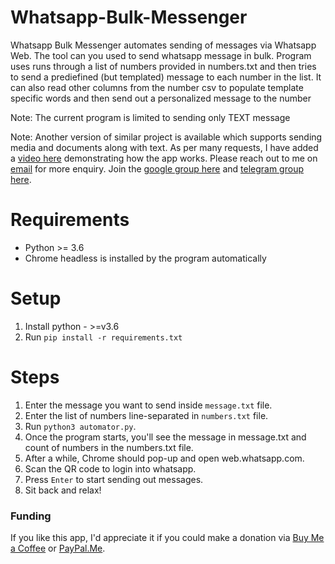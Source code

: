 # Whatsapp-Bulk-Messenger

Whatsapp Bulk Messenger automates sending of messages via Whatsapp Web. The tool can you used to send whatsapp message in bulk. Program uses runs through a list of numbers provided in numbers.txt and then tries to send a prediefined (but templated) message to each number in the list. It can also read other columns from the number csv to populate template specific words and then send out a personalized message to the number

Note: The current program is limited to sending only TEXT message

Note: Another version of similar project is available which supports sending media and documents along with text. As per many requests, I have added a [video here](https://youtu.be/NNkAh5sLEok) demonstrating how the app works. Please reach out to me on [email](mailto:bagrianirudh@gmail.com) for more enquiry. Join the [google group here](https://groups.google.com/g/whatsapp-bulker/) and [telegram group here](https://t.me/whatsapp_bulker).

# Requirements

- Python >= 3.6
- Chrome headless is installed by the program automatically

# Setup

1. Install python - >=v3.6
2. Run `pip install -r requirements.txt`

# Steps

1. Enter the message you want to send inside `message.txt` file.
2. Enter the list of numbers line-separated in `numbers.txt` file.
3. Run `python3 automator.py`.
4. Once the program starts, you'll see the message in message.txt and count of numbers in the numbers.txt file.
5. After a while, Chrome should pop-up and open web.whatsapp.com.
6. Scan the QR code to login into whatsapp.
7. Press `Enter` to start sending out messages.
8. Sit back and relax!

### Funding

If you like this app, I'd appreciate it if you could make a donation via [Buy Me a Coffee](https://www.buymeacoffee.com/anirudhbagri) or [PayPal.Me](https://paypal.me/AnirudhBagri?locale.x=en_GB).
